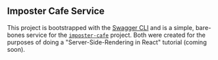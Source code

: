 ## Imposter Cafe Service 

This project is bootstrapped with the [Swagger CLI](https://www.npmjs.com/package/swagger) and is a simple, bare-bones service for the [`imposter-cafe`](https://github.com/lilybarrett/imposter-cafe-non-ssr) project. Both were created for the purposes of doing a "Server-Side-Rendering in React" tutorial (coming soon).


